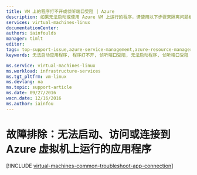 ```yaml
---
title: VM 上的程序打不开或侦听端口受阻 | Azure
description: 如果无法启动或使用 Azure VM 上运行的程序，请使用以下步骤来隔离问题根源。
services: virtual-machines-linux
documentationCenter: 
authors: iainfoulds
manager: timlt
editor: 
tags: top-support-issue,azure-service-management,azure-resource-manager
keywords: 无法启动应用程序, 程序打不开, 侦听端口受阻, 无法启动程序, 侦听端口受阻

ms.service: virtual-machines-linux
ms.workload: infrastructure-services
ms.tgt_pltfrm: vm-linux
ms.devlang: na
ms.topic: support-article
ms.date: 09/27/2016
wacn.date: 12/16/2016
ms.author: iainfou
---
```


# 故障排除：无法启动、访问或连接到 Azure 虚拟机上运行的应用程序

[!INCLUDE [virtual-machines-common-troubleshoot-app-connection](../../includes/virtual-machines-common-troubleshoot-app-connection.md)]

<!---HONumber=Mooncake_Quality_Review_1202_2016-->